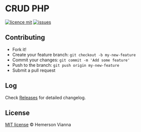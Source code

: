 # CRUD PHP

[![licence mit](https://img.shields.io/badge/license-MIT-blue.svg?style=flat-square)](http://hemersonvianna.mit-license.org/)
[![issues](https://img.shields.io/github/issues/descco-tools/crud-php.svg?style=flat-square)](https://github.com/descco-tools/crud-php/issues)

## Contributing

- Fork it!
- Create your feature branch: `git checkout -b my-new-feature`
- Commit your changes: `git commit -m 'Add some feature'`
- Push to the branch: `git push origin my-new-feature`
- Submit a pull request

## Log

Check [Releases](https://github.com/descco-tools/crud-php/releases) for detailed changelog.

## License

[MIT license](http://hemersonvianna.mit-license.org/) © Hemerson Vianna
